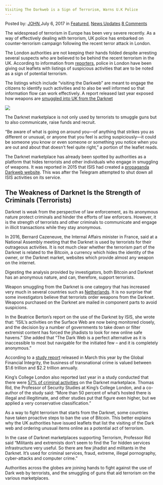 ```yaml
---
Visiting The Darkweb is a Sign of Terrorism, Warns U.K Police
---
```

<article class="post-listing post-21105 post type-post status-publish format-standard has-post-thumbnail hentry  tag-darkweb tag-police tag-sign tag-terrorism tag-uk tag-visiting tag-warns">
    <div class="post-inner">
        <span>Posted by: <a href="https://www.deepdotweb.com/author/john/" title="">JOHN </a></span>
    <span>July 6, 2017</span>
    <span>in <a href="https://www.deepdotweb.com/category/deepdot-news/" rel="category tag">Featured</a>, <a href="https://www.deepdotweb.com/category/news-updates/" rel="category tag">News Updates</a></span>
    <span><a href="https://www.deepdotweb.com/2017/07/06/visiting-darkweb-sign-terrorism-warns-u-k-police/#comments">8 Comments</a></span>
    </p>
    <div class="clear"></div>
    <div class="entry">
    <p>The widespread of terrorism in Europe has been very severe recently. As a way of effectively dealing with terrorism, UK police has embarked on counter-terrorism campaign following the recent terror attack in London.</p>
    <p>The London authorities are not keeping their hands folded despite arresting several suspects who are believed to be behind the recent terrorism in the UK. According to information from <a href="https://motherboard.vice.com/en_us/article/uk-cops-say-visiting-the-dark-web-is-a-potential-sign-of-terrorism">reporters</a>, police in London have been giving out leaflets with listings of suspicious activities that are to be noted as a sign of potential terrorism.</p>
    <p>The listings which include “visiting the Darkweb” are meant to engage the citizens to identify such activities and to also be well informed so that information flow can work effectively. A report released last year exposed how weapons are <a href="https://www.deepdotweb.com/2016/04/19/report-says-weapons-smuggled-united-kingdom/">smuggled into UK from the Darknet</a></p>
    <p><img class="wp-image-21110 aligncenter" src="https://www.deepdotweb.com/wp-content/uploads/2017/07/word-image-23.jpeg" srcset="https://www.deepdotweb.com/wp-content/uploads/2017/07/word-image-23.jpeg 1098w, https://www.deepdotweb.com/wp-content/uploads/2017/07/word-image-23-300x213.jpeg 300w, https://www.deepdotweb.com/wp-content/uploads/2017/07/word-image-23-1024x728.jpeg 1024w" sizes="(max-width: 1098px) 100vw, 1098px" /></p>
    <p>The Darknet marketplace is not only used by terrorists to smuggle guns but to also communicate, raise funds and recruit.</p>
    <p>&#8220;Be aware of what is going on around you—of anything that strikes you as different or unusual, or anyone that you feel is acting suspiciously—it could be someone you know or even someone or something you notice when you are out and about that doesn&#8217;t feel quite right,&#8221; a portion of the leaflet reads.</p>
    <p>The Darknet marketplace has already been spotted by authorities as a platform that hides terrorists and other individuals who engage in smuggling of weapons. It was reported in 2015 that ISIS had created a <a href="http://www.terrorismanalysts.com/pt/index.php/pot/article/view/513/html">propaganda Darkweb website</a>. This was after the Telegram attempted to shut down all ISIS activities on its service.</p>
    <h2>The Weakness of Darknet Is the Strength of Criminals (Terrorists)</h2>
    <p>Darknet is weak from the perspective of law enforcement, as its anonymous nature protect criminals and hinder the efforts of law enforcers. However, it is the strength of terrorists and other criminals to communicate and engage in illicit transactions while they stay anonymous.</p>
    <p>In 2016, Bernard Cazeneuve, the Internal Affairs minister in France, said at a National Assembly meeting that the Darknet is used by terrorists for their outrageous activities. It is not much clear whether the terrorism part of the Darknet is related to the Bitcoin, a currency which hides the identity of the owner, or the Darknet market, websites which provide almost any weapon on the internet.</p>
    <p>Digesting the analysis provided by investigators, both Bitcoin and Darknet has an anonymous nature, and can, therefore, support terrorists.</p>
    <p>Weapon smuggling from the Darknet is one category that has increased very much in several countries such as <a href="https://www.deepdotweb.com/2017/06/20/weapon-trade-on-the-dark-web-increased-in-the-netherlands/">Netherlands</a>. It is no surprise that some investigators believe that terrorists order weapons from the Darknet. Weapons purchased on the Darknet are mailed in component parts to avoid suspicions.</p>
    <p>In the Beatrice Berton’s report on the use of the Darknet by ISIS, she wrote that: &#8220;ISIL’s activities on the Surface Web are now being monitored closely, and the decision by a number of governments to take down or filter extremist content has forced the jihadists to look for new online safe havens.&#8221; She added that &#8220;The Dark Web is a perfect alternative as it is inaccessible to most but navigable for the initiated few – and it is completely anonymous.&#8221;</p>
    <p>According to a <a href="http://www.gfintegrity.org/report/transnational-crime-and-the-developing-world/">study report</a> released in March this year by the Global Financial Integrity, the business of transnational crime is valued between $1.6 trillion and $2.2 trillion annually.</p>
    <p>King’s College London also reported last year in a study conducted that there were <a href="http://www.cafebabel.co.uk/lifestyle/article/the-dark-net-neither-entirely-dark-nor-entirely-light.html">57% of criminal activities</a> on the Darknet marketplace. Thomas Rid, the Professor of Security Studies at King&#8217;s College London, and a co-author of the study said: &#8220;More than 50 percent of what&#8217;s hosted there is illegal and illegitimate, and other studies put that figure even higher, but we applied a very conservative classification.&#8221;</p>
    <p>As a way to fight terrorism that starts from the Darknet, some countries have taken proactive steps to ban the use of Bitcoin. This better explains why the UK authorities have issued leaflets that list the visiting of the Dark web and ordering unusual items online as a potential act of terrorism.</p>
    <p>In the case of Darknet marketplaces supporting Terrorism, Professor Rid said &#8220;Militants and extremists don&#8217;t seem to find the Tor hidden services infrastructure very useful. So there are few jihadist and militants in the Darknet. It&#8217;s used for criminal services, fraud, extreme, illegal pornography, cyber-attacks and computer crime.&#8221;</p>
    <p>Authorities across the globes are joining hands to fight against the use of Dark web by terrorists, and the smuggling of guns that aid terrorism on the various marketplaces.</p>
    </div>
    <span style="display:none"><a href="https://www.deepdotweb.com/tag/darkweb/" rel="tag">darkweb</a> <a href="https://www.deepdotweb.com/tag/police/" rel="tag">police</a> <a href="https://www.deepdotweb.com/tag/sign/" rel="tag">sign</a> <a href="https://www.deepdotweb.com/tag/terrorism/" rel="tag">terrorism</a> <a href="https://www.deepdotweb.com/tag/uk/" rel="tag">uk</a> <a href="https://www.deepdotweb.com/tag/visiting/" rel="tag">visiting</a> <a href="https://www.deepdotweb.com/tag/warns/" rel="tag">warns</a></span> <span style="display:none" class="updated">2017-07-06</span>
    <div style="display:none" class="vcard author" itemprop="author" itemscope itemtype="http://schema.org/Person"><strong class="fn" itemprop="name"><a href="https://www.deepdotweb.com/author/john/" title="Posts by JOHN" rel="author">JOHN</a></strong></div>
    </div>
</article>

